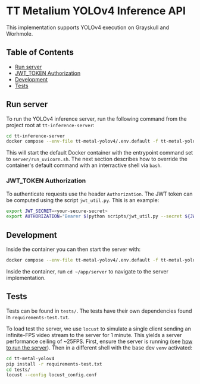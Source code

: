 # TT Metalium YOLOv4 Inference API

This implementation supports YOLOv4 execution on Grayskull and Worhmole.


## Table of Contents
- [Run server](#run-server)
- [JWT_TOKEN Authorization](#jwt_token-authorization)
- [Development](#development)
- [Tests](#tests)


## Run server
To run the YOLOv4 inference server, run the following command from the project root at `tt-inference-server`:
```bash
cd tt-inference-server
docker compose --env-file tt-metal-yolov4/.env.default -f tt-metal-yolov4/docker-compose.yaml up --build
```

This will start the default Docker container with the entrypoint command set to `server/run_uvicorn.sh`. The next section describes how to override the container's default command with an interractive shell via `bash`.


### JWT_TOKEN Authorization

To authenticate requests use the header `Authorization`. The JWT token can be computed using the script `jwt_util.py`. This is an example:
```bash
export JWT_SECRET=<your-secure-secret>
export AUTHORIZATION="Bearer $(python scripts/jwt_util.py --secret ${JWT_SECRET?ERROR env var JWT_SECRET must be set} encode '{"team_id": "tenstorrent", "token_id":"debug-test"}')"
```


## Development
Inside the container you can then start the server with:
```bash
docker compose --env-file tt-metal-yolov4/.env.default -f tt-metal-yolov4/docker-compose.yaml run --rm --build inference_server /bin/bash
```

Inside the container, run `cd ~/app/server` to navigate to the server implementation.


## Tests
Tests can be found in `tests/`. The tests have their own dependencies found in `requirements-test.txt`.

To load test the server, we use `locust` to simulate a single client sending an infinite-FPS video stream to the server for 1 minute.
This yields a server performance ceiling of ~25FPS. First, ensure the server is running (see [how to run the server](#run-server)). Then in a different shell with the base dev `venv` activated:
```bash
cd tt-metal-yolov4
pip install -r requirements-test.txt
cd tests/
locust --config locust_config.conf
```
